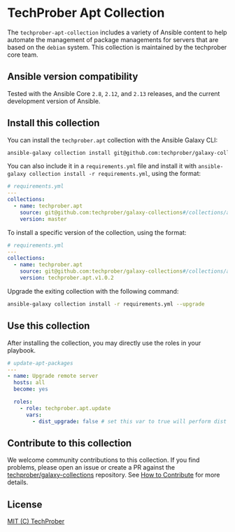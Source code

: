 # TechProber Apt Collection

The `techprober-apt-collection` includes a variety of Ansible content to help automate the management of package managements for servers that are based on the `debian` system. This collection is maintained by the techprober core team.

## Ansible version compatibility

Tested with the Ansible Core `2.8`, `2.12`, and `2.13` releases, and the current development version of Ansible.

## Install this collection

You can install the `techprober.apt` collection with the Ansible Galaxy CLI:

```bash
ansible-galaxy collection install git@github.com:techprober/galaxy-collections#/collections/ansible_collections/techprober/apt,master
```

You can also include it in a `requirements.yml` file and install it with `ansible-galaxy collection install -r requirements.yml`, using the format:

```yaml
# requirements.yml
---
collections:
  - name: techprober.apt
    source: git@github.com:techprober/galaxy-collections#/collections/ansible_collections/techprober/apt
    version: master
```

To install a specific version of the collection, using the format:

```yaml
# requirements.yml
---
collections:
  - name: techprober.apt
    source: git@github.com:techprober/galaxy-collections#/collections/ansible_collections/techprober/apt
    version: techprober.apt.v1.0.2
```

Upgrade the exiting collection with the following command:

```bash
ansible-galaxy collection install -r requirements.yml --upgrade
```

## Use this collection

After installing the collection, you may directly use the roles in your playbook.

```yaml
# update-apt-packages
---
- name: Upgrade remote server
  hosts: all
  become: yes

  roles:
    - role: techprober.apt.update
      vars:
        - dist_upgrade: false # set this var to true will perform dist upgrade
```

## Contribute to this collection

We welcome community contributions to this collection. If you find problems, please open an issue or create a PR against the [techprober/galaxy-collections](https://github.com/techprober/galaxy-collections) repository. See [How to Contribute](https://github.com/techprober/galaxy-collections/blob/master/docs/contribute.md) for more details.

## License

[MIT (C) TechProber](https://github.com/yqlbu/TechProber/galaxy-collections/blob/master/LICENSE)
